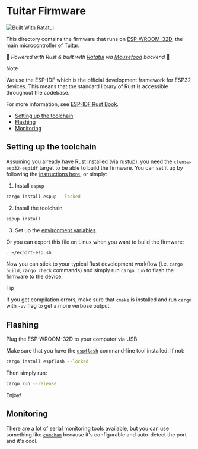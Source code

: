 # Tuitar Firmware

[![Built With Ratatui](https://ratatui.rs/built-with-ratatui/badge.svg)](https://ratatui.rs/)

This directory contains the firmware that runs on [ESP-WROOM-32D], the main microcontroller of Tuitar.

🦀 _Powered with Rust & built with [Ratatui] via [Mousefood] backend_ 🧀

> [!NOTE]
> We use the ESP-IDF which is the official development framework for ESP32 devices. This means that the standard library of Rust is accessible throughout the codebase.
>
> For more information, see [ESP-IDF Rust Book].

<!-- vim-markdown-toc GFM -->

- [Setting up the toolchain](#setting-up-the-toolchain)
- [Flashing](#flashing)
- [Monitoring](#monitoring)

<!-- vim-markdown-toc -->

## Setting up the toolchain

Assuming you already have Rust installed (via [rustup](https://rustup.rs)), you need the `xtensa-esp32-espidf` target to be able to build the firmware. You can set it up by following the [instructions here], or simply:

1. Install `espup`

```sh
cargo install espup --locked
```

2. Install the toolchain

```sh
espup install
```

3. Set up the [environment variables].

Or you can export this file on Linux when you want to build the firmware:

```sh
. ~/export-esp.sh
```

Now you can stick to your typical Rust development workflow (i.e. `cargo build`, `cargo check` commands) and simply run `cargo run` to flash the firmware to the device.

> [!TIP]
> If you get compilation errors, make sure that `cmake` is installed and run `cargo` with `-vv` flag to get a more verbose output.

## Flashing

Plug the ESP-WROOM-32D to your computer via USB.

Make sure that you have the [`espflash`] command-line tool installed. If not:

```sh
cargo install espflash --locked
```

Then simply run:

```sh
cargo run --release
```

Enjoy!

## Monitoring

There are a lot of serial monitoring tools available, but you can use something like [`comchan`] because it's configurable and auto-detect the port and it's cool.

[ESP-WROOM-32D]: https://www.espressif.com/sites/default/files/documentation/esp32-wroom-32d_esp32-wroom-32u_datasheet_en.pdf
[Ratatui]: https://ratatui.rs
[mousefood]: https://github.com/j-g00da/mousefood
[ESP-IDF Rust Book]: https://docs.espressif.com/projects/rust/book/overview/using-the-standard-library.html#current-support
[instructions here]: https://docs.espressif.com/projects/rust/book/installation/riscv-and-xtensa.html
[environment variables]: https://docs.espressif.com/projects/rust/book/installation/riscv-and-xtensa.html#3-set-up-the-environment-variables
[`espflash`]: https://crates.io/crates/espflash
[`comchan`]: https://github.com/Vaishnav-Sabari-Girish/ComChan
